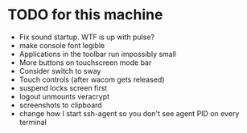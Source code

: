 # TODO for this machine

* Fix sound startup. WTF is up with pulse?
* make console font legible
* Applications in the toolbar run impossibly small
* More buttons on touchscreen mode bar
* Consider switch to sway
* Touch controls (after wacom gets released)
* suspend locks screen first
* logout unmounts veracrypt
* screenshots to clipboard
* change how I start ssh-agent so you don't see agent PID on every terminal
